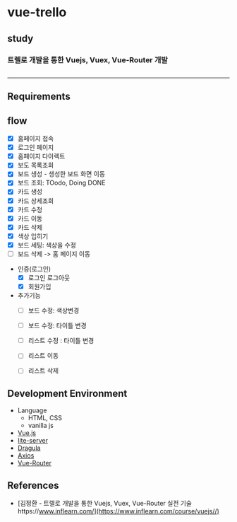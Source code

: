 # vue-trello

## study

### 트렐로 개발을 통한 Vuejs, Vuex, Vue-Router 개발 
##
   
---
## Requirements
## flow
- [x] 홈페이지 접속
- [x] 로그인 페이지
- [x] 홈페이지 다이렉트
- [x] 보도 목록조회
- [x] 보드 생성 - 생성한 보드 화면 이동
- [x] 보드 조회: TOodo, Doing DONE
- [x] 카드 생성
- [x] 카드 상세조회
- [x] 카드 수정
- [x] 카드 이동
- [x] 카드 삭제 
- [x] 색상 입히기 
- [x] 보드 세팅: 색상을 수정
- [ ] 보드 삭제  -> 홈 페이지 이동 

- 인증(로그인)
  - [x] 로그인 로그아웃
  - [x] 회원가입 

- 추가기능
  - [ ] 보드 수정: 색상변경
  - [ ] 보드 수정: 타이틀 변경
  - [ ] 리스트 수정 : 타이틀 변경
  - [ ] 리스트 이동
  - [ ] 리스트 삭제 


 

## Development Environment
- Language
    - HTML, CSS
     - vanilla js
- [Vue.js](https://vuejs.org/)
- [lite-server](https://github.com/johnpapa/lite-server)
- [Dragula]()
- [Axios]()
- [Vue-Router](https://router.vuejs.org/kr/)


## References
* [김정환 - 트렐로 개발을 통한 Vuejs, Vuex, Vue-Router 실전 기술https://www.inflearn.com/](https://www.inflearn.com/course/vuejs//)
